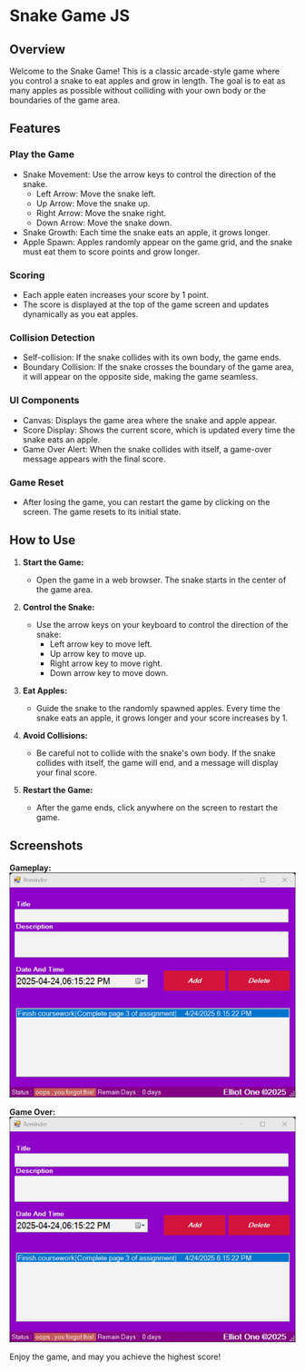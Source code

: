# Snake Game JS

## Overview

Welcome to the Snake Game! This is a classic arcade-style game where you control a snake to eat apples and grow in length. The goal is to eat as many apples as possible without colliding with your own body or the boundaries of the game area.

## Features

### Play the Game

- Snake Movement: Use the arrow keys to control the direction of the snake.
   - Left Arrow: Move the snake left.
   - Up Arrow: Move the snake up.
   - Right Arrow: Move the snake right.
   - Down Arrow: Move the snake down.
- Snake Growth: Each time the snake eats an apple, it grows longer.
- Apple Spawn: Apples randomly appear on the game grid, and the snake must eat them to score points and grow longer.

### Scoring

- Each apple eaten increases your score by 1 point.
- The score is displayed at the top of the game screen and updates dynamically as you eat apples.

### Collision Detection

- Self-collision: If the snake collides with its own body, the game ends.
- Boundary Collision: If the snake crosses the boundary of the game area, it will appear on the opposite side, making the game seamless.

### UI Components

- Canvas: Displays the game area where the snake and apple appear.
- Score Display: Shows the current score, which is updated every time the snake eats an apple.
- Game Over Alert: When the snake collides with itself, a game-over message appears with the final score.

### Game Reset
- After losing the game, you can restart the game by clicking on the screen. The game resets to its initial state.

## How to Use

1. **Start the Game:**
   - Open the game in a web browser. The snake starts in the center of the game area.

2. **Control the Snake:**
   - Use the arrow keys on your keyboard to control the direction of the snake:
      - Left arrow key to move left.
      - Up arrow key to move up.
      - Right arrow key to move right.
      - Down arrow key to move down.

3. **Eat Apples:**
   - Guide the snake to the randomly spawned apples. Every time the snake eats an apple, it grows longer and your score increases by 1.

4. **Avoid Collisions:**
   - Be careful not to collide with the snake's own body. If the snake collides with itself, the game will end, and a message will display your final score.

5. **Restart the Game:**
   - After the game ends, click anywhere on the screen to restart the game.

## Screenshots

**Gameplay:**
<img src="https://github.com/ElliotOne/Reminder-System/blob/master/screenshots/third.png"/>

**Game Over:**
<img src="https://github.com/ElliotOne/Reminder-System/blob/master/screenshots/third.png"/>

Enjoy the game, and may you achieve the highest score!